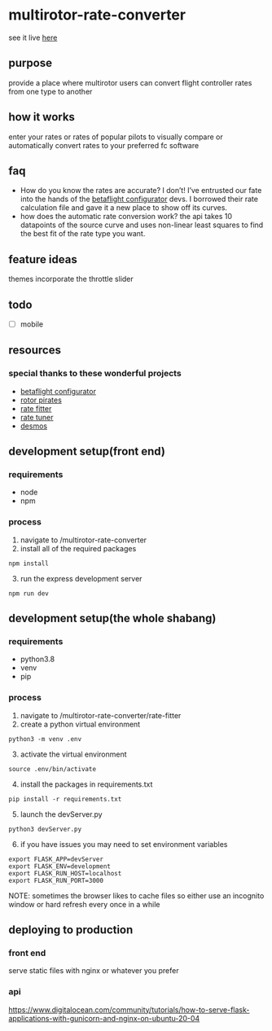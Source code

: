 # multirotor-rate-converter

see it live [here](https://rates.metamarc.com/)

## purpose
provide a place where multirotor users can convert flight controller rates from one type to another

## how it works
enter your rates or rates of popular pilots to visually compare or automatically convert rates to your preferred fc software

## faq
* How do you know the rates are accurate? I don’t! I’ve entrusted our fate into the hands of the [betaflight configurator](https://github.com/betaflight/betaflight-configurator) devs. I borrowed their rate calculation file and gave it a new place to show off its curves. 
* how does the automatic rate conversion work? the api takes 10 datapoints of the source curve and uses non-linear least squares to find the best fit of the rate type you want.

## feature ideas
themes
incorporate the throttle slider

## todo
- [ ] mobile


## resources

### special thanks to these wonderful projects
* [betaflight configurator](https://github.com/betaflight/betaflight-configurator)
* [rotor pirates](https://github.com/apocolipse/RotorPirates)
* [rate fitter](https://github.com/yhgillet/rateconv/tree/8e9cc846f63971820bb77f1069e79271c08e2ff2)
* [rate tuner](https://github.com/Dadibom/Rate-Tuner/tree/de57d61d8307b29d8ac6a9a926aa719ddf3d605b)
* [desmos](https://www.desmos.com/calculator/r5pkxlxhtb?fbclid=IwAR0DfRnnfMaYSUXF5g7moEjfHlwCOi84iq9WMOUaOhVQwauY-ggFDh-KpSY)


## development setup(front end)

### requirements
* node
* npm

### process

1. navigate to /multirotor-rate-converter
2. install all of the required packages
```
npm install
```
3. run the express development server
```
npm run dev
```

## development setup(the whole shabang)

### requirements
* python3.8
* venv
* pip

### process

1. navigate to /multirotor-rate-converter/rate-fitter  
2. create a python virtual environment
```
python3 -m venv .env
```
3. activate the virtual environment
```
source .env/bin/activate
```
4. install the packages in requirements.txt
```
pip install -r requirements.txt
```
5. launch the devServer.py
```
python3 devServer.py
```
6. if you have issues you may need to set environment variables  
```
export FLASK_APP=devServer
export FLASK_ENV=development
export FLASK_RUN_HOST=localhost
export FLASK_RUN_PORT=3000
```
NOTE: sometimes the browser likes to cache files so either use an incognito window or hard refresh every once in a while


## deploying to production
### front end
serve static files with nginx or whatever you prefer
### api
https://www.digitalocean.com/community/tutorials/how-to-serve-flask-applications-with-gunicorn-and-nginx-on-ubuntu-20-04